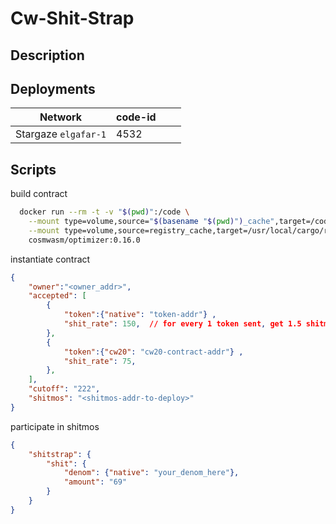 # Cw-Shit-Strap

## Description 

## Deployments 

Network | code-id | ||
--- | --- | --- | --- | 
Stargaze `elgafar-1` | 4532 | 


## Scripts
build contract
```sh
  docker run --rm -t -v "$(pwd)":/code \
    --mount type=volume,source="$(basename "$(pwd)")_cache",target=/code/target \
    --mount type=volume,source=registry_cache,target=/usr/local/cargo/registry \
    cosmwasm/optimizer:0.16.0
```

instantiate contract
```json
{
    "owner":"<owner_addr>",
    "accepted": [
        {
            "token":{"native": "token-addr"} , 
            "shit_rate": 150,  // for every 1 token sent, get 1.5 shitmos30
        },
        {
            "token":{"cw20": "cw20-contract-addr"} , 
            "shit_rate": 75, 
        },
    ],
    "cutoff": "222",
    "shitmos": "<shitmos-addr-to-deploy>"
}
```

participate in shitmos
```json
{
    "shitstrap": {
        "shit": {
            "denom": {"native": "your_denom_here"},
            "amount": "69"
        }
    }
}
```

